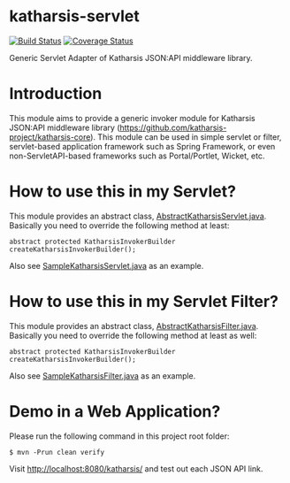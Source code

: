 # katharsis-servlet

[![Build Status](https://api.travis-ci.org/woonsan/katharsis-servlet.svg?branch=develop)](https://api.travis-ci.org/woonsan/katharsis-servlet.svg?branch=develop)
[![Coverage Status](https://coveralls.io/repos/woonsan/katharsis-servlet/badge.svg?branch=develop&service=github)](https://coveralls.io/github/woonsan/katharsis-servlet?branch=develop)


Generic Servlet Adapter of Katharsis JSON:API middleware library.

Introduction
============
This module aims to provide a generic invoker module for
Katharsis JSON:API middleware library (https://github.com/katharsis-project/katharsis-core).
This module can be used in simple servlet or filter,
servlet-based application framework such as Spring Framework,
or even non-ServletAPI-based frameworks such as Portal/Portlet, Wicket, etc.

How to use this in my Servlet?
==============================

This module provides an abstract class, [AbstractKatharsisServlet.java](src/main/java/com/github/woonsan/katharsis/servlet/AbstractKatharsisServlet.java). Basically you need to override the following method at least:

    abstract protected KatharsisInvokerBuilder createKatharsisInvokerBuilder();

Also see [SampleKatharsisServlet.java](src/main/java/com/github/woonsan/katharsis/servlet/SampleKatharsisServlet.java) as an example.

How to use this in my Servlet Filter?
=====================================

This module provides an abstract class, [AbstractKatharsisFilter.java](src/main/java/com/github/woonsan/katharsis/servlet/AbstractKatharsisFilter.java). Basically you need to override the following method at least as well:

    abstract protected KatharsisInvokerBuilder createKatharsisInvokerBuilder();

Also see [SampleKatharsisFilter.java](src/main/java/com/github/woonsan/katharsis/servlet/SampleKatharsisFilter.java) as an example.

Demo in a Web Application?
==========================

Please run the following command in this project root folder:

    $ mvn -Prun clean verify

Visit [http://localhost:8080/katharsis/](http://localhost:8080/katharsis/) and test out each JSON API link.
